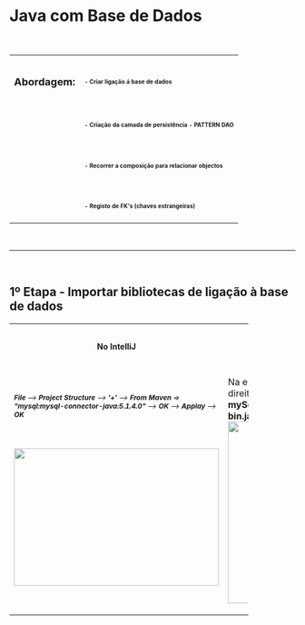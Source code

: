 <h1><strong>Java com Base de Dados</strong></h1>

<p>&nbsp;</p>

<table border="0" cellpadding="0" cellspacing="0.3" style="width:500px">
	<tbody>
		<tr>
			<td>
			<h2><span style="font-size:18px"><strong>Abordagem:</strong></span></h2>
			</td>
			<td>
			<h2><span style="font-size:10px">- Criar liga&ccedil;&atilde;o &aacute; base de dados</span></h2>
			</td>
		</tr>
		<tr>
			<td>&nbsp;</td>
			<td>
			<h2><span style="font-size:10px">- Cria&ccedil;&atilde;o da camada de persist&ecirc;ncia - PATTERN DAO</span></h2>
			</td>
		</tr>
		<tr>
			<td>&nbsp;</td>
			<td>
			<h2><span style="font-size:10px">- Recorrer a composi&ccedil;&atilde;o para relacionar objectos</span></h2>
			</td>
		</tr>
		<tr>
			<td>&nbsp;</td>
			<td>
			<h2><span style="font-size:10px">- Registo de FK&#39;s (chaves estrangeiras)</span></h2>
			</td>
		</tr>
	</tbody>
</table>

<p>&nbsp;</p>
<hr />
<p>&nbsp;</p>


<h2>1&ordm; Etapa - Importar bibliotecas de liga&ccedil;&atilde;o &agrave; base de dados</h2>
<table style="width: 421px;" border="0" cellspacing="1" cellpadding="1">
<tbody>
<tr style="height: 46px;">
<td style="height: 46px; width: 334px;">
<h3 style="text-align: center;"><span style="font-size: 14px;"><strong>No IntelliJ</strong></span></h3>
</td>
<td style="height: 46px; width: 316px; text-align: center;">
<h3><strong>&nbsp;No NetBeans</strong></h3>
</td>
</tr>
<tr style="height: 59.8438px;">
<td style="height: 59.8438px; width: 334px;">
<p><span style="font-size: 12px;"><em><strong>File </strong>--&gt;<strong> Project Structure</strong> --&gt;<strong> '+'</strong> --&gt; <strong>From Maven </strong>=&gt; <strong>"mysql:mysql-connector-java:5.1.4.0"</strong> --&gt; <strong>OK</strong> --&gt; <strong>Applay</strong> --&gt; <strong>OK</strong></em></span></p>
<p>&nbsp;</p>
<p><span style="font-size: 12px;"><em><strong><img src="https://i.imgur.com/6koQEBG.png" alt="" width="361" height="242" /></strong></em></span></p>
</td>
<td style="height: 100px; width: 316px;">
<p>Na estrutura de ficheiros do projecto, bot&atilde;o direito sobre <strong>"Bibliotecas" </strong>--&gt; <strong>"Driver JDBC do mySql" </strong>=&gt; <strong>"mysql-connector-java5.1.23-bin.jar"</strong> --&gt;<strong>Adicionar Biblioteca&nbsp;</strong><br><img src="https://i.imgur.com/rnJ9p9W.png" alt="" width="364" height="320" /></p>
</td>
</tr>
</tbody>
</table>
<p>&nbsp;</p>
